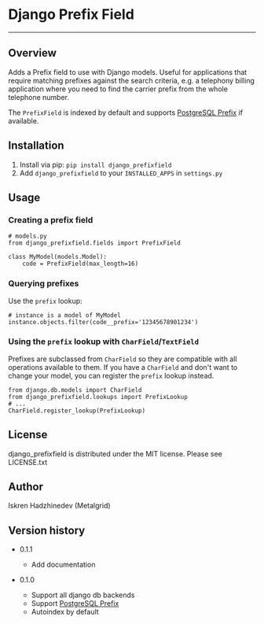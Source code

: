# Django Prefix Field
---

## Overview
Adds a Prefix field to use with Django models. Useful for applications that require matching prefixes against the search criteria, e.g. a telephony billing application where you need to find the carrier prefix from the whole telephone number.

The `PrefixField` is indexed by default and supports [PostgreSQL Prefix](https://github.com/dimitri/prefix) if available.


## Installation

1. Install via pip: `pip install django_prefixfield`
1. Add `django_prefixfield` to your `INSTALLED_APPS` in `settings.py`

## Usage

### Creating a prefix field

    # models.py
    from django_prefixfield.fields import PrefixField

    class MyModel(models.Model):
        code = PrefixField(max_length=16)

### Querying prefixes
Use the `prefix` lookup:

    # instance is a model of MyModel
    instance.objects.filter(code__prefix='12345678901234')

### Using the `prefix` lookup with `CharField`/`TextField`
Prefixes are subclassed from `CharField` so they are compatible with all operations available to them. If you have a `CharField` and don't want to change your model,
you can register the `prefix` lookup instead.

    from django.db.models import CharField
    from django_prefixfield.lookups import PrefixLookup
    # ...
    CharField.register_lookup(PrefixLookup)

## License
django_prefixfield is distributed under the MIT license. Please see LICENSE.txt

## Author
Iskren Hadzhinedev (Metalgrid)

## Version history
- 0.1.1
  - Add documentation

- 0.1.0
  - Support all django db backends
  - Support [PostgreSQL Prefix](https://github.com/dimitri/prefix)
  - Autoindex by default
